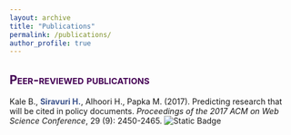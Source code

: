 ```yaml
---
layout: archive
title: "Publications"
permalink: /publications/
author_profile: true
---
```


## <span style="font-variant:small-caps;"><span style="color:#440154">**Peer-reviewed publications**</span></span>

Kale B., <span style="color:#3B528B">**Siravuri H.**</span>, Alhoori H., Papka M. (2017). Predicting research that will be cited in policy documents. *Proceedings of the 2017 ACM on Web Science Conference*, 29 (9): 2450-2465. ![Static Badge](https://img.shields.io/badge/DOI-10.1145%2F3091478.3098865) <br>
